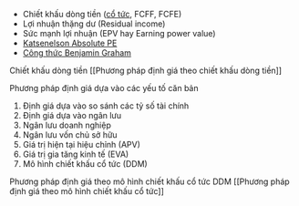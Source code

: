 - Chiết khấu dòng tiền ([cổ tức](https://govalue.vn/co-tuc/), FCFF, FCFE)
- Lợi nhuận thặng dư (Residual income)
- Sức mạnh lợi nhuận (EPV hay Earning power value)
- [Katsenelson Absolute PE](https://govalue.vn/huong-dan-dinh-gia-co-phieu-katsenelson-absolute-pe/)
- [Công thức Benjamin Graham](https://govalue.vn/cach-dinh-gia-co-phieu-benjamin-graham/)

Chiết khấu dòng tiền
[[Phương pháp định giá theo chiết khấu dòng tiền]]

Phương pháp định giá dựa vào các yếu tố căn bản
1. Định giá dựa vào so sánh các tỷ số tài chính
2. Định giá dựa vào ngân lưu
3. Ngân lưu doanh nghiệp
4. Ngân lưu vốn chủ sở hữu
5. Giá trị hiện tại hiệu chỉnh (APV)
6. Giá trị gia tăng kinh tế (EVA)
7. Mô hình chiết khấu cổ tức (DDM)

Phương pháp định giá theo mô hình chiết khấu cổ tức DDM [[Phương pháp định giá theo mô hình chiết khấu cổ tức]]